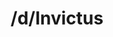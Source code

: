 ---
title: /d/Invictus
link_onion: http://vworp2mspe566cws.onion/to/dread/f4dfcf0e71
tags:
  - invictusmarket
---